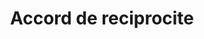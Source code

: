 ---
title: Accord de reciprocite
longTitle: 'Accord de réciprocité'
tags:
- gccommon
french:
- "[[Reciprocal agreements]]"
---